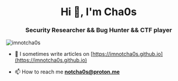<h1 align="center">Hi 👋, I'm Cha0s</h1>
<h3 align="center">Security Researcher && Bug Hunter && CTF player</h3>

<p align="left"> <img src="https://komarev.com/ghpvc/?username=imnotcha0s&label=Profile%20views&color=0e75b6&style=flat" alt="imnotcha0s" /> </p>

- 📝 I sometimes write articles on [https://imnotcha0s.github.io](https://imnotcha0s.github.io)

- 📫 How to reach me **notcha0s@proton.me**
